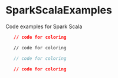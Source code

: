 # SparkScalaExamples
Code examples for Spark Scala
```json
   // code for coloring
```
```html
   // code for coloring
```
```js
   // code for coloring
```
```css
   // code for coloring
```
